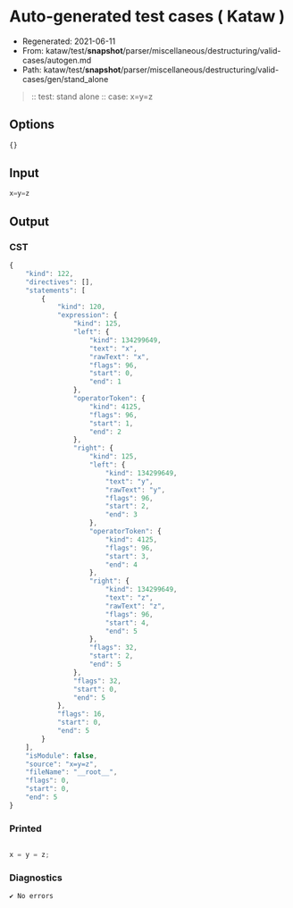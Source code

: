 # Auto-generated test cases ( Kataw )
- Regenerated: 2021-06-11
- From: kataw/test/__snapshot__/parser/miscellaneous/destructuring/valid-cases/autogen.md
- Path: kataw/test/__snapshot__/parser/miscellaneous/destructuring/valid-cases/gen/stand_alone
> :: test: stand alone
> :: case: x=y=z
## Options

`````js
{}
`````
## Input

`````js
x=y=z
`````
## Output

### CST

```javascript
{
    "kind": 122,
    "directives": [],
    "statements": [
        {
            "kind": 120,
            "expression": {
                "kind": 125,
                "left": {
                    "kind": 134299649,
                    "text": "x",
                    "rawText": "x",
                    "flags": 96,
                    "start": 0,
                    "end": 1
                },
                "operatorToken": {
                    "kind": 4125,
                    "flags": 96,
                    "start": 1,
                    "end": 2
                },
                "right": {
                    "kind": 125,
                    "left": {
                        "kind": 134299649,
                        "text": "y",
                        "rawText": "y",
                        "flags": 96,
                        "start": 2,
                        "end": 3
                    },
                    "operatorToken": {
                        "kind": 4125,
                        "flags": 96,
                        "start": 3,
                        "end": 4
                    },
                    "right": {
                        "kind": 134299649,
                        "text": "z",
                        "rawText": "z",
                        "flags": 96,
                        "start": 4,
                        "end": 5
                    },
                    "flags": 32,
                    "start": 2,
                    "end": 5
                },
                "flags": 32,
                "start": 0,
                "end": 5
            },
            "flags": 16,
            "start": 0,
            "end": 5
        }
    ],
    "isModule": false,
    "source": "x=y=z",
    "fileName": "__root__",
    "flags": 0,
    "start": 0,
    "end": 5
}
```

### Printed

```javascript

x = y = z;
```

### Diagnostics

```javascript
✔ No errors
```

